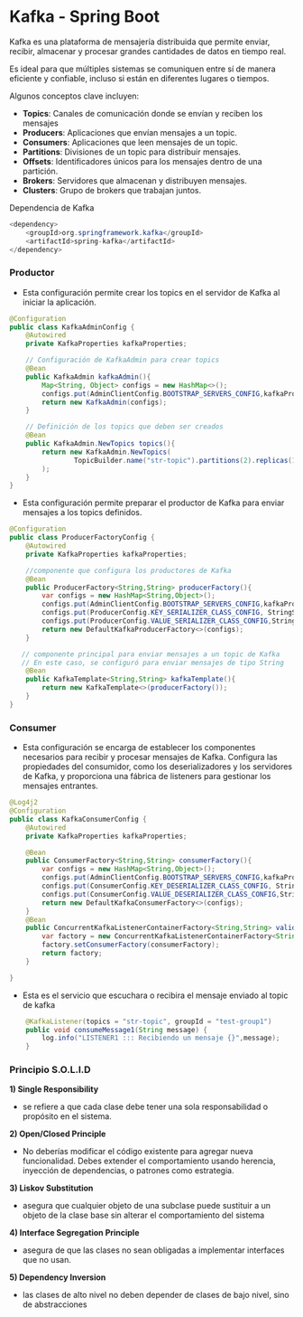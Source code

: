 # Kafka - Spring Boot

Kafka es una plataforma de mensajería distribuida que permite enviar, recibir, almacenar y procesar grandes cantidades de datos en tiempo real.

Es ideal para que múltiples sistemas se comuniquen entre sí de manera eficiente y confiable, incluso si están en diferentes lugares o tiempos.

 Algunos conceptos clave incluyen:

- **Topics**: Canales de comunicación donde se envían y reciben los mensajes 
- **Producers**: Aplicaciones que envían mensajes a un topic.
- **Consumers**: Aplicaciones que leen mensajes de un topic.
- **Partitions**: Divisiones de un topic para distribuir mensajes.
- **Offsets**: Identificadores únicos para los mensajes dentro de una partición.
- **Brokers**: Servidores que almacenan y distribuyen mensajes.
- **Clusters**: Grupo de brokers que trabajan juntos.

 Dependencia de Kafka

```java
<dependency>
    <groupId>org.springframework.kafka</groupId>
    <artifactId>spring-kafka</artifactId>
</dependency>
```
### Productor

- Esta configuración permite crear los topics en el servidor de Kafka al iniciar la aplicación.

```java
@Configuration
public class KafkaAdminConfig {
    @Autowired
    private KafkaProperties kafkaProperties;

    // Configuración de KafkaAdmin para crear topics
    @Bean
    public KafkaAdmin kafkaAdmin(){
        Map<String, Object> configs = new HashMap<>();
        configs.put(AdminClientConfig.BOOTSTRAP_SERVERS_CONFIG,kafkaProperties.getBootstrapServers());
        return new KafkaAdmin(configs);
    }

    // Definición de los topics que deben ser creados
    @Bean
    public KafkaAdmin.NewTopics topics(){
        return new KafkaAdmin.NewTopics(
                TopicBuilder.name("str-topic").partitions(2).replicas(1).build()
        );
    }
}
```
- Esta configuración permite preparar el productor de Kafka para enviar mensajes a los topics definidos.

```java
@Configuration
public class ProducerFactoryConfig {
    @Autowired
    private KafkaProperties kafkaProperties; 

    //componente que configura los productores de Kafka
    @Bean
    public ProducerFactory<String,String> producerFactory(){
        var configs = new HashMap<String,Object>();
        configs.put(AdminClientConfig.BOOTSTRAP_SERVERS_CONFIG,kafkaProperties.getBootstrapServers()); 
        configs.put(ProducerConfig.KEY_SERIALIZER_CLASS_CONFIG, StringSerializer.class);
        configs.put(ProducerConfig.VALUE_SERIALIZER_CLASS_CONFIG,StringSerializer.class);
        return new DefaultKafkaProducerFactory<>(configs);
    }

   // componente principal para enviar mensajes a un topic de Kafka
   // En este caso, se configuró para enviar mensajes de tipo String
    @Bean
    public KafkaTemplate<String,String> kafkaTemplate(){
        return new KafkaTemplate<>(producerFactory());
    }
}
```

### Consumer
-  Esta configuración se encarga de establecer los componentes necesarios para recibir y procesar mensajes de Kafka. Configura las propiedades del consumidor, como los deserializadores y los servidores de Kafka, y proporciona una fábrica de listeners para gestionar los mensajes entrantes.

```java
@Log4j2
@Configuration
public class KafkaConsumerConfig {
    @Autowired
    private KafkaProperties kafkaProperties;

    @Bean
    public ConsumerFactory<String,String> consumerFactory(){
        var configs = new HashMap<String,Object>();
        configs.put(AdminClientConfig.BOOTSTRAP_SERVERS_CONFIG,kafkaProperties.getBootstrapServers());
        configs.put(ConsumerConfig.KEY_DESERIALIZER_CLASS_CONFIG, StringDeserializer.class);
        configs.put(ConsumerConfig.VALUE_DESERIALIZER_CLASS_CONFIG,StringDeserializer.class);
        return new DefaultKafkaConsumerFactory<>(configs);
    }
    @Bean
    public ConcurrentKafkaListenerContainerFactory<String,String> validMessageContainerFactory(ConsumerFactory<String,String> consumerFactory){
        var factory = new ConcurrentKafkaListenerContainerFactory<String,String>();
        factory.setConsumerFactory(consumerFactory);
        return factory;
    }

}
```
-  Esta es el servicio que escuchara o recibira  el mensaje enviado al topic de kafka
```java
    @KafkaListener(topics = "str-topic", groupId = "test-group1")
    public void consumeMessage1(String message) {
        log.info("LISTENER1 ::: Recibiendo un mensaje {}",message);
    }
```

### Principio S.O.L.I.D

**1) Single Responsibility**

- se refiere a que cada clase debe tener una sola responsabilidad o propósito en el sistema.

**2) Open/Closed Principle** 

- No deberías modificar el código existente para agregar nueva funcionalidad.
Debes extender el comportamiento usando herencia, inyección de dependencias, o patrones como estrategia.

**3) Liskov Substitution**
 
- asegura que cualquier objeto de una subclase puede sustituir a un objeto de la clase base sin alterar el comportamiento del sistema

**4) Interface Segregation Principle**

- asegura de que las clases no sean obligadas a implementar interfaces que no usan.

**5)  Dependency Inversion**

-  las clases de alto nivel no deben depender de clases de bajo nivel, sino de abstracciones
 
